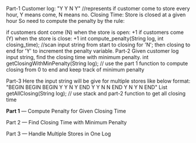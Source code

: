 Part-1
Customer log: "Y Y N Y" //represents if customer come to store every hour, Y means come, N means no.
Closing Time: Store is closed at a given hour
So need to compute the penalty by the rule:

if customers dont come (N) when the store is open: +1
if customers come (Y) when the store is close: +1
int compute_penalty(String log, int closing_time);
//scan input string from start to closing for 'N'; then closing to end for 'Y' to increment the penalty variable.
Part-2
Given customer log input string, find the closing time with minimum penalty.
int getClosingWithMinPenalty(String log);
// use the part 1 function to compute closing from 0 to end and keep track of minimum penalty

Part-3
Here the input string will be give for multiple stores like below format:
"BEGIN BEGIN BEGIN Y Y N Y END Y Y N N END Y N Y N END"
List getAllClosing(String log);
// use stack and part-2 function to get all closing time

**Part 1** — Compute Penalty for Given Closing Time

Part 2 — Find Closing Time with Minimum Penalty

Part 3 — Handle Multiple Stores in One Log